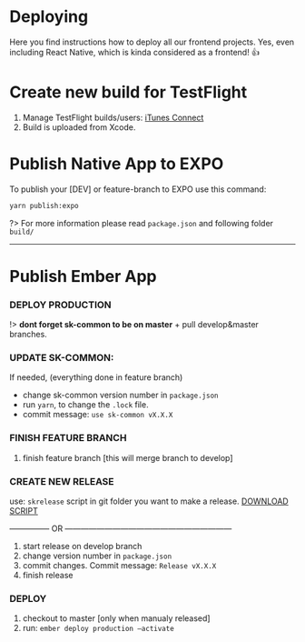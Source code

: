 # Deploying
Here you find instructions how to deploy all our frontend projects. Yes, even including React Native,
which is kinda considered as a frontend! 👍

# Create new build for TestFlight
1. Manage TestFlight builds/users: [iTunes Connect](https://itunesconnect.apple.com/login)
2. Build is uploaded from Xcode.


# Publish Native App to EXPO

To publish your [DEV] or feature-branch to EXPO use this command:
```bash
yarn publish:expo
```

?> For more information please read `package.json` and following folder `build/`

---

# Publish Ember App
### DEPLOY PRODUCTION
!> **dont forget sk-common to be on master** + pull develop&master branches.


### UPDATE SK-COMMON:
If needed, (everything done in feature branch)
  - change sk-common version number in `package.json`
  -  run `yarn`, to change the `.lock` file.
  - commit message: `use sk-common vX.X.X`


### FINISH FEATURE BRANCH
  1. finish feature branch [this will merge branch to develop]


### CREATE NEW RELEASE
  use: `skrelease` script in git folder you want to make a release. [DOWNLOAD SCRIPT](https://gist.github.com/luisliuchao/07e2f32f7fffd1b11a03d25ea9df8031)

  ————— OR —————————————————————

  1. start release on develop branch
  2. change version number in `package.json`
  3. commit changes. Commit message: `Release vX.X.X`
  4. finish release

### DEPLOY
1. checkout to master [only when manualy released]
2. run: `ember deploy production —activate`
